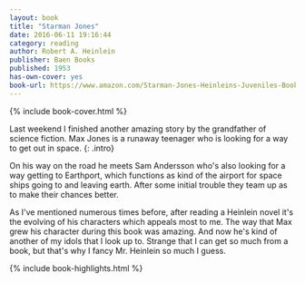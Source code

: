 ```yaml
---
layout: book
title: "Starman Jones"
date: 2016-06-11 19:16:44
category: reading
author: Robert A. Heinlein
publisher: Baen Books
published: 1953
has-own-cover: yes
book-url: https://www.amazon.com/Starman-Jones-Heinleins-Juveniles-Book-ebook/dp/B00APA1MLQ?ie=UTF8&ref_=r_soa_w_d
---
```

{% include book-cover.html %}

Last weekend I finished another amazing story by the grandfather of science fiction. Max Jones is a runaway teenager who is looking for a way to get out in space.
{: .intro}

On his way on the road he meets Sam Andersson who's also looking for a way getting to Earthport, which functions as kind of the airport for space ships going to and leaving earth. After some initial trouble they team up as to make their chances better.

As I've mentioned numerous times before, after reading a Heinlein novel it's the evolving of his characters which appeals most to me. The way that Max grew his character during this book was amazing. And now he's kind of another of my idols that I look up to. Strange that I can get so much from a book, but that's why I fancy Mr. Heinlein so much I guess.

{% include book-highlights.html %}
